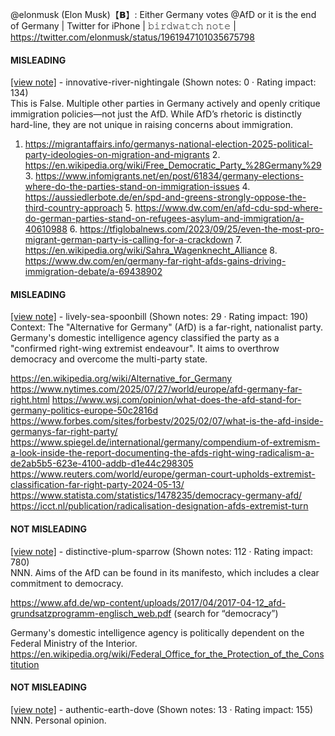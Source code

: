 @elonmusk (Elon Musk)【𝗕】: Either Germany votes @AfD or it is the end of Germany | Twitter for iPhone | 𝚋𝚒𝚛𝚍𝚠𝚊𝚝𝚌𝚑 𝚗𝚘𝚝𝚎 | https://twitter.com/elonmusk/status/1961947101035675798

#### MISLEADING

[[view note]](https://x.com/i/birdwatch/n/1962204056174371298) - innovative-river-nightingale (Shown notes: 0 · Rating impact: 134)\
This is False. Multiple other parties in Germany actively and openly critique immigration policies—not just the AfD. While AfD’s rhetoric is distinctly hard-line, they are not unique in raising concerns about immigration.

1. https://migrantaffairs.info/germanys-national-election-2025-political-party-ideologies-on-migration-and-migrants
	2.	https://en.wikipedia.org/wiki/Free_Democratic_Party_%28Germany%29
	3.	https://www.infomigrants.net/en/post/61834/germany-elections-where-do-the-parties-stand-on-immigration-issues
	4.	https://aussiedlerbote.de/en/spd-and-greens-strongly-oppose-the-third-country-approach
	5.	https://www.dw.com/en/afd-cdu-spd-where-do-german-parties-stand-on-refugees-asylum-and-immigration/a-40610988
	6.	https://tfiglobalnews.com/2023/09/25/even-the-most-pro-migrant-german-party-is-calling-for-a-crackdown
	7.	https://en.wikipedia.org/wiki/Sahra_Wagenknecht_Alliance
	8.	https://www.dw.com/en/germany-far-right-afds-gains-driving-immigration-debate/a-69438902

#### MISLEADING

[[view note]](https://x.com/i/birdwatch/n/1962091332307968175) - lively-sea-spoonbill (Shown notes: 29 · Rating impact: 190)\
Context: The "Alternative for Germany" (AfD) is a far-right, nationalist party. Germany's domestic intelligence agency classified the party as a "confirmed right-wing extremist endeavour". It aims to overthrow democracy and overcome the multi-party state.

https://en.wikipedia.org/wiki/Alternative_for_Germany
https://www.nytimes.com/2025/07/27/world/europe/afd-germany-far-right.html
https://www.wsj.com/opinion/what-does-the-afd-stand-for-germany-politics-europe-50c2816d
https://www.forbes.com/sites/forbestv/2025/02/07/what-is-the-afd-inside-germanys-far-right-party/
https://www.spiegel.de/international/germany/compendium-of-extremism-a-look-inside-the-report-documenting-the-afds-right-wing-radicalism-a-de2ab5b5-623e-4100-addb-d1e44c298305
https://www.reuters.com/world/europe/german-court-upholds-extremist-classification-far-right-party-2024-05-13/
https://www.statista.com/statistics/1478235/democracy-germany-afd/
https://icct.nl/publication/radicalisation-designation-afds-extremist-turn

#### NOT MISLEADING

[[view note]](https://x.com/i/birdwatch/n/1962097990769730032) - distinctive-plum-sparrow (Shown notes: 112 · Rating impact: 780)\
NNN. Aims of the AfD can be found in its manifesto, which includes a clear commitment to democracy.

https://www.afd.de/wp-content/uploads/2017/04/2017-04-12_afd-grundsatzprogramm-englisch_web.pdf
(search for “democracy”)

Germany's domestic intelligence agency is politically dependent on the Federal Ministry of the Interior.
https://en.wikipedia.org/wiki/Federal_Office_for_the_Protection_of_the_Constitution

#### NOT MISLEADING

[[view note]](https://x.com/i/birdwatch/n/1962092576913113217) - authentic-earth-dove (Shown notes: 13 · Rating impact: 155)\
NNN. Personal opinion.
